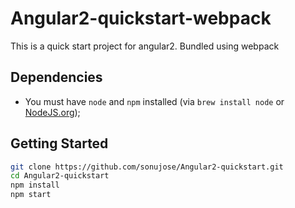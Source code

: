 # Angular2-quickstart-webpack
This is a quick start project for angular2. Bundled using webpack

## Dependencies
- You must have `node` and `npm` installed (via `brew install node` or [NodeJS.org](https://nodejs.org/en/));

## Getting Started

```bash
git clone https://github.com/sonujose/Angular2-quickstart.git
cd Angular2-quickstart
npm install
npm start
```
